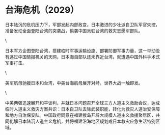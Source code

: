 # 台海危机（2029）

日本陆沉的危机压力下，军部发起内部政变，日本激进的少壮派自卫队军官失控，准备发动全面登陆台湾的突袭战，偷袭中国派驻台湾的救灾志愿军部队。

\


日本军方企图登陆台湾，搭建临时军事运输设施、部署防御军事力量，这一举动没有逃过中国情报机关的天网，日本海自部队还未靠近台湾，就遭遇中国外科手术式军事打击。

\


美军航母驰援日本和台湾，中美台海航母展开对峙，世界大战一触即发。

\


中美两强迅速展开和平谈判，并就日本问题召开全球三方人道主义救助会议，达成临时人道主义救灾方案共识：日本自卫队去除武装职能，转化为救灾人道治安保障和地方自治保安队。中国政府同意在福建猴岛开辟大规模人道主义救援聚居区，共同化解日本陆沉人道主义危机，并将福建沿海地区规划成日本救灾应急生活特别区域。
